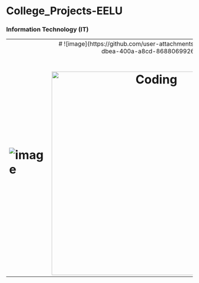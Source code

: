 # College_Projects-EELU
### Information Technology (IT)

<table align="center">
<tr border="none">
<td width="80%" align="left">
  
#  ![image](https://github.com/user-attachments/assets/0bc8aded-8e4a-4deb-a825-62425f22d1c6)


</td>
<td width="50%" align="center">
 # ![image](https://github.com/user-attachments/assets/c2fa21ab-dbea-400a-a8cd-86880699266d)

 # <img align="right" alt="Coding" width="550" src="https://repository-images.githubusercontent.com/588181932/e36ec678-7984-4cdd-8e4c-a3932772ff8e">

 # 

  
  </td>
</tr>
</table>
